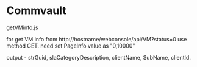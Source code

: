 # Commvault

getVMinfo.js

for get VM info from http://hostname/webconsole/api/VM?status=0 use method GET. need set PageInfo value as "0,10000"

output - strGuid, slaCategoryDescription, clientName, SubName, clientId.
